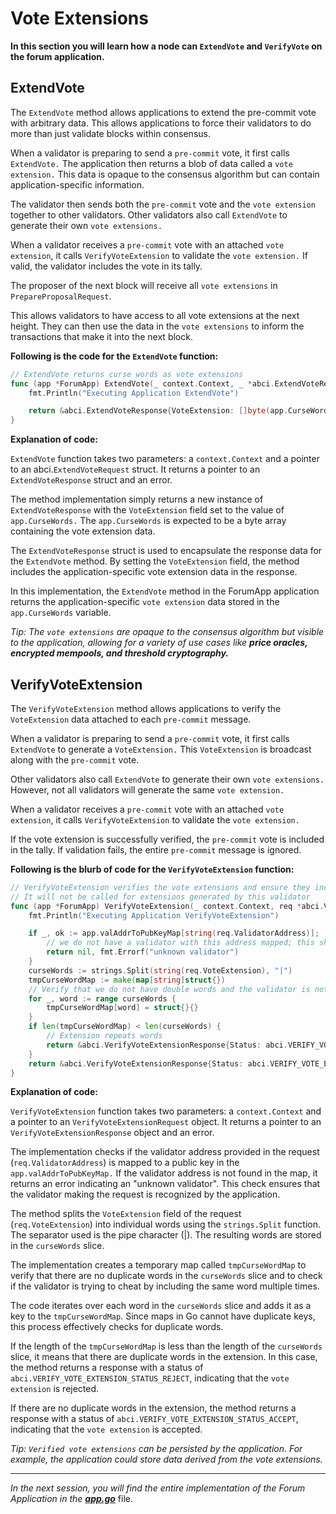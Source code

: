 # Vote Extensions

**In this section you will learn how a node can `ExtendVote` and `VerifyVote` on the forum application.**

## ExtendVote

The `ExtendVote` method allows applications to extend the pre-commit vote with arbitrary data. This allows applications
to force their validators to do more than just validate blocks within consensus.

When a validator is preparing to send a `pre-commit` vote, it first calls `ExtendVote.` The application then returns a
blob of data called a `vote extension.` This data is opaque to the consensus algorithm but can contain application-specific
information.

The validator then sends both the `pre-commit` vote and the `vote extension` together to other validators. Other validators
also call `ExtendVote` to generate their own `vote extensions.`

When a validator receives a `pre-commit` vote with an attached `vote extension`, it calls `VerifyVoteExtension` to validate
the `vote extension.` If valid, the validator includes the vote in its tally.

The proposer of the next block will receive all `vote extensions` in `PrepareProposalRequest`.

This allows validators to have access to all vote extensions at the next height. They can then use the data in the
`vote extensions` to inform the transactions that make it into the next block.

**Following is the code for the `ExtendVote` function:**

```go
// ExtendVote returns curse words as vote extensions
func (app *ForumApp) ExtendVote(_ context.Context, _ *abci.ExtendVoteRequest) (*abci.ExtendVoteResponse, error) {
	fmt.Println("Executing Application ExtendVote")

	return &abci.ExtendVoteResponse{VoteExtension: []byte(app.CurseWords)}, nil
}
```

**Explanation of code:**

`ExtendVote` function takes two parameters: a `context.Context` and a pointer to an abci.`ExtendVoteRequest` struct.
It returns a pointer to an `ExtendVoteResponse` struct and an error.

The method implementation simply returns a new instance of `ExtendVoteResponse` with the `VoteExtension` field set to
the value of `app.CurseWords.` The `app.CurseWords` is expected to be a byte array containing the vote extension data.

The `ExtendVoteResponse` struct is used to encapsulate the response data for the `ExtendVote` method. By setting
the `VoteExtension` field, the method includes the application-specific vote extension data in the response.

In this implementation, the `ExtendVote` method in the ForumApp application returns the application-specific `vote extension`
data stored in the `app.CurseWords` variable.

*Tip: The `vote extensions` are opaque to the consensus algorithm but visible to the application, allowing for a variety
of use cases like **price oracles, encrypted mempools, and threshold cryptography.***

## VerifyVoteExtension

The `VerifyVoteExtension` method allows applications to verify the `VoteExtension` data attached to each `pre-commit` message.

When a validator is preparing to send a `pre-commit` vote, it first calls `ExtendVote` to generate a `VoteExtension.`
This `VoteExtension` is broadcast along with the `pre-commit` vote.

Other validators also call `ExtendVote` to generate their own `vote extensions.` However, not all validators will generate
the same `vote extension.`

When a validator receives a `pre-commit` vote with an attached `vote extension`, it calls `VerifyVoteExtension` to
validate the `vote extension.`

If the vote extension is successfully verified, the `pre-commit` vote is included in the tally. If validation fails,
the entire `pre-commit` message is ignored.

**Following is the blurb of code for the `VerifyVoteExtension` function:**

```go
// VerifyVoteExtension verifies the vote extensions and ensure they include the curse words
// It will not be called for extensions generated by this validator
func (app *ForumApp) VerifyVoteExtension(_ context.Context, req *abci.VerifyVoteExtensionRequest) (*abci.VerifyVoteExtensionResponse, error) {
	fmt.Println("Executing Application VerifyVoteExtension")

	if _, ok := app.valAddrToPubKeyMap[string(req.ValidatorAddress)]; !ok {
		// we do not have a validator with this address mapped; this should never happen
		return nil, fmt.Errorf("unknown validator")
	}
	curseWords := strings.Split(string(req.VoteExtension), "|")
	tmpCurseWordMap := make(map[string]struct{})
	// Verify that we do not have double words and the validator is not trying to cheat us
	for _, word := range curseWords {
		tmpCurseWordMap[word] = struct{}{}
	}
	if len(tmpCurseWordMap) < len(curseWords) {
		// Extension repeats words
		return &abci.VerifyVoteExtensionResponse{Status: abci.VERIFY_VOTE_EXTENSION_STATUS_REJECT}, nil
	}
	return &abci.VerifyVoteExtensionResponse{Status: abci.VERIFY_VOTE_EXTENSION_STATUS_ACCEPT}, nil
}
```

**Explanation of code:**

`VerifyVoteExtension` function takes two parameters: a `context.Context` and a pointer to an `VerifyVoteExtensionRequest` object.
It returns a pointer to an `VerifyVoteExtensionResponse` object and an error.

The implementation checks if the validator address provided in the request (`req.ValidatorAddress`) is mapped to a public
key in the `app.valAddrToPubKeyMap.` If the validator address is not found in the map, it returns an error indicating
an "unknown validator". This check ensures that the validator making the request is recognized by the application.

The method splits the `VoteExtension` field of the request (`req.VoteExtension`) into individual words using the
`strings.Split` function. The separator used is the pipe character (|). The resulting words are stored in the `curseWords` slice.

The implementation creates a temporary map called `tmpCurseWordMap` to verify that there are no duplicate words in the
`curseWords` slice and to check if the validator is trying to cheat by including the same word multiple times.

The code iterates over each word in the `curseWords` slice and adds it as a key to the `tmpCurseWordMap`. Since maps
in Go cannot have duplicate keys, this process effectively checks for duplicate words.

If the length of the `tmpCurseWordMap` is less than the length of the `curseWords` slice, it means that there are
duplicate words in the extension. In this case, the method returns a response with a status of `abci.VERIFY_VOTE_EXTENSION_STATUS_REJECT`,
indicating that the `vote extension` is rejected.

If there are no duplicate words in the extension, the method returns a response with a status of `abci.VERIFY_VOTE_EXTENSION_STATUS_ACCEPT`,
indicating that the `vote extension` is accepted.

*Tip: `Verified vote extensions` can be persisted by the application. For example, the application could store data
derived from the vote extensions.*

---------------

*In the next session, you will find the entire implementation of the Forum Application in the [**app.go**](8.app.md)* file.
